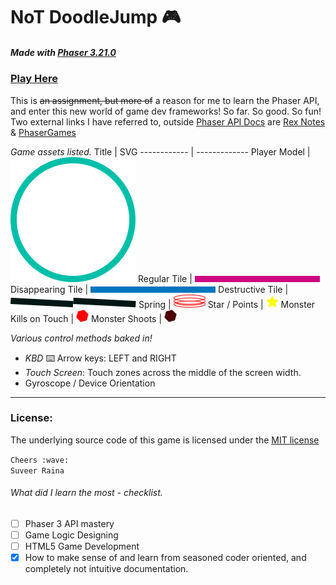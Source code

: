# NoT DoodleJump :video_game:
##### Made with [Phaser 3.21.0](https://github.com/photonstorm/phaser)
### [Play Here](https://github.com/photonstorm/phaser)

This is ~~an assignment, but more of~~ a reason for me to learn the Phaser API, and enter this new world of game dev frameworks! So far. So good. So fun! <br>
Two external links I have referred to, outside [Phaser API Docs](https://photonstorm.github.io/phaser3-docs/index.html) are [Rex Notes](https://rexrainbow.github.io/phaser3-rex-notes/docs/site/index.html) &  [PhaserGames](https://phasergames.com/)

_Game assets listed._
Title | SVG
------------ | -------------
Player Model | ![Player Model](assets/player-01.svg)
Regular Tile | ![Normal Tile](assets/tile-n-01.svg)
Disappearing Tile | ![Disappearing Tile](assets/tile-d-01.svg)
Destructive Tile | ![Destryuctive Tile](assets/tile-b-01.svg)
Spring | ![Spring](assets/spring.svg)
Star / Points | ![Stars](assets/star-01.svg)
Monster Kills on Touch | ![enemy - m](assets/enemy-m-01.svg)
Monster Shoots | ![enemy - s](assets/enemy-s-01.svg)

_Various control methods baked in!_
* _KBD_ :keyboard: Arrow keys: LEFT and RIGHT
* _Touch Screen_: Touch zones across the middle of the screen width.
* Gyroscope / Device Orientation

---
### License:
 The underlying source code of this game is licensed under the [MIT license](https://github.com/suveer-r/NotDoodleJump-With-Phaser/blob/master/LICENSE)

`Cheers :wave:`<br>
`Suveer Raina`

 ###### What did I learn the most - checklist.
- [ ] Phaser 3 API mastery
- [ ] Game Logic Designing
- [ ] HTML5 Game Development 
- [x] How to make sense of and learn from seasoned coder oriented, and completely not intuitive documentation.
